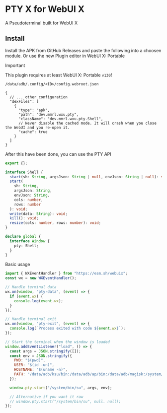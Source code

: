 # PTY X for WebUI X

A Pseudoterminal built for WebUI X

## Install

Install the APK from GitHub Releases and paste the following into a choosen module. Or use the new Plugin editor in WebUI X: Portable

> [!IMPORTANT]
> This plugin requires at least WebUI X: Portable `v130`!

`/data/adb/.config/<ID>/config.webroot.json`

```jsonc
{
  // ... other configuration
  "dexFiles": [
    {
      "type": "apk",
      "path": "dev.mmrl.wxu.pty",
      "className": "dev.mmrl.wxu.pty.Shell",
      // Never disable the cached mode. It will crash when you close the WebUI and you re-open it.
      "cache": true
    }
  ]
}
```

After this have been done, you can use the PTY API

```ts
export {};

interface Shell {
  start(sh: String, argsJson: String | null, envJson: String | null): void;
  start(
    sh: String,
    argsJson: String,
    envJson: String,
    cols: number,
    rows: number
  ): void;
  write(data: String): void;
  kill(): void;
  resize(cols: number, rows: number): void;
}

declare global {
  interface Window {
    pty: Shell;
  }
}
```

Basic usage

```js
import { WXEventHandler } from "https://esm.sh/webuix";
const wx = new WXEventHandler();

// Handle terminal data
wx.on(window, "pty-data", (event) => {
  if (event.wx) {
    console.log(event.wx);
  }
});

// Handle terminal exit
wx.on(window, "pty-exit", (event) => {
  console.log(`Process exited with code ${event.wx}`);
});

// Start the terminal when the window is loaded
window.addEventListener("load", () => {
  const args = JSON.stringify([]);
  const env = JSON.stringify({
    PWD: "$(pwd)",
    USER: "$(id -un)",
    HOSTNAME: "$(uname -n)",
    PATH: "/data/adb/ksu/bin:/data/adb/ap/bin:/data/adb/magisk:/system/bin:/sbin:/vendor/bin:/system/sbin:/system/xbin:/system/product/bin:/system/system_ext/bin",
  });

  window.pty.start("/system/bin/su", args, env);

  // Alternative if you want it raw
  // window.pty.start("/system/bin/su", null. null);
});
```
